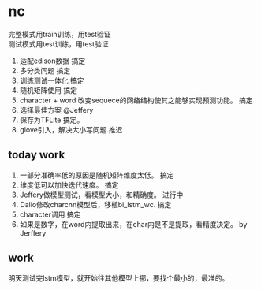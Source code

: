 # nc  
完整模式用train训练，用test验证  
测试模式用test训练，用test验证  

1. 适配edison数据  搞定  
2. 多分类问题 搞定    
3. 训练测试一体化  搞定
4. 随机矩阵使用 搞定
5. character + word  改变sequece的网络结构使其之能够实现预测功能。 搞定
6. 选择最佳方案  @Jeffery
7. 保存为TFLite  搞定。
8. glove引入，解决大小写问题.推迟   

## today work
1.  一部分准确率低的原因是随机矩阵维度太低。  搞定
2.  维度低可以加快迭代速度。 搞定 
3.  Jeffery做模型测试，看模型大小，和精确度。  进行中
4.  Dalio修改charcnn模型后，移植bi_lstm_wc. 搞定 
5. character调用 搞定
6.  如果是数字，在word内提取出来，在char内是不是提取，看精度决定。 by Jerffery  

## work
明天测试完lstm模型，就开始往其他模型上挪，要找个最小的，最准的。
